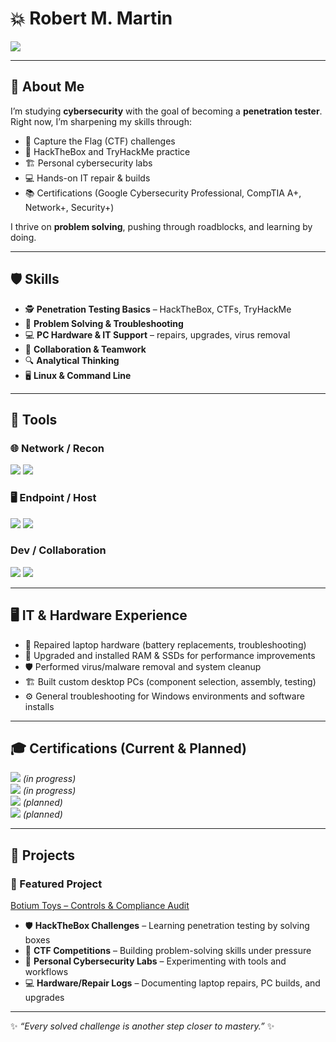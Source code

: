 # 💥 Robert M. Martin  

<a href="https://www.linkedin.com/in/robert-martin-653820263/"><img src="https://img.shields.io/badge/-LinkedIn-0072b1?&style=for-the-badge&logo=linkedin&logoColor=white" /></a>  

---

## 👋 About Me  
I’m studying **cybersecurity** with the goal of becoming a **penetration tester**.  
Right now, I’m sharpening my skills through:  

- 🎯 Capture the Flag (CTF) challenges  
- 🔐 HackTheBox and TryHackMe practice  
- 🏗 Personal cybersecurity labs  
- 💻 Hands-on IT repair & builds  
- 📚 Certifications (Google Cybersecurity Professional, CompTIA A+, Network+, Security+)  

I thrive on **problem solving**, pushing through roadblocks, and learning by doing.  

---

## 🛡 Skills  

- 🕵️ **Penetration Testing Basics** – HackTheBox, CTFs, TryHackMe  
- 🧩 **Problem Solving & Troubleshooting**  
- 💻 **PC Hardware & IT Support** – repairs, upgrades, virus removal  
- 🤝 **Collaboration & Teamwork**  
- 🔍 **Analytical Thinking**  
- 🖥 **Linux & Command Line**  

---

## 🧰 Tools  

### 🌐 Network / Recon  
<img src="https://img.shields.io/badge/-Nmap-0A0A0A?&style=for-the-badge&logo=nmap&logoColor=white" />  
<img src="https://img.shields.io/badge/-Wireshark-1679A7?&style=for-the-badge&logo=wireshark&logoColor=white" />  

### 🖥 Endpoint / Host  
<img src="https://img.shields.io/badge/-Linux_Bash-333333?&style=for-the-badge&logo=gnu-bash&logoColor=white" />  
<img src="https://img.shields.io/badge/-Sysinternals-0078D7?&style=for-the-badge&logo=windows&logoColor=white" />  

### Dev / Collaboration  
<img src="https://img.shields.io/badge/-Git-181717?&style=for-the-badge&logo=git&logoColor=white" />  
<img src="https://img.shields.io/badge/-GitHub-181717?&style=for-the-badge&logo=github&logoColor=white" />  

---

## 🖥️ IT & Hardware Experience  

- 🔋 Repaired laptop hardware (battery replacements, troubleshooting)  
- 🧠 Upgraded and installed RAM & SSDs for performance improvements  
- 🛡️ Performed virus/malware removal and system cleanup  
- 🏗️ Built custom desktop PCs (component selection, assembly, testing)  
- ⚙️ General troubleshooting for Windows environments and software installs  

---

## 🎓 Certifications (Current & Planned)  

<img src="https://img.shields.io/badge/-Google_Cybersecurity_Professional-4285F4?&style=for-the-badge&logo=google&logoColor=white" /> *(in progress)*  
<img src="https://img.shields.io/badge/-CompTIA_A%2B-4D4D4D?&style=for-the-badge&logo=CompTIA&logoColor=white" /> *(in progress)*  
<img src="https://img.shields.io/badge/-CompTIA_Network%2B-007ACC?&style=for-the-badge&logo=CompTIA&logoColor=white" /> *(planned)*  
<img src="https://img.shields.io/badge/-CompTIA_Security%2B-FF0000?&style=for-the-badge&logo=CompTIA&logoColor=white" /> *(planned)*  

---

## 🔬 Projects  
### 🔗 Featured Project  
[Botium Toys – Controls & Compliance Audit](https://github.com/rmok1/botium-toys-audit)  
- 🛡 **HackTheBox Challenges** – Learning penetration testing by solving boxes  
- 🎯 **CTF Competitions** – Building problem-solving skills under pressure  
- 🧪 **Personal Cybersecurity Labs** – Experimenting with tools and workflows  
- 💻 **Hardware/Repair Logs** – Documenting laptop repairs, PC builds, and upgrades  

---

✨ *“Every solved challenge is another step closer to mastery.”* ✨  
